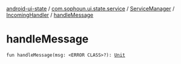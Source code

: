 [android-ui-state](../../../index.md) / [com.sophoun.ui.state.service](../../index.md) / [ServiceManager](../index.md) / [IncomingHandler](index.md) / [handleMessage](./handle-message.md)

# handleMessage

`fun handleMessage(msg: <ERROR CLASS>?): `[`Unit`](https://kotlinlang.org/api/latest/jvm/stdlib/kotlin/-unit/index.html)